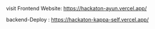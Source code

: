 visit Frontend Website: https://hackaton-ayun.vercel.app/

backend-Deploy : https://hackaton-kappa-self.vercel.app/
